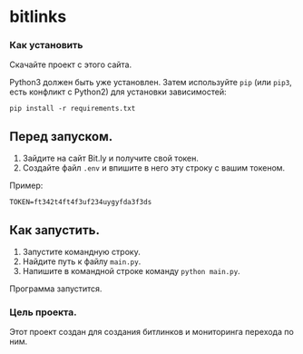 # bitlinks
 ### Как установить

Cкачайте проект с этого сайта.

Python3 должен быть уже установлен. 
Затем используйте `pip` (или `pip3`, есть конфликт с Python2) для установки зависимостей:
```
pip install -r requirements.txt
```
## Перед запуском.
1. Зайдите на сайт Bit.ly и получите свой токен.
2. Создайте файл `.env` и впишите в него эту строку с вашим токеном.

Пример: 
 ```
 TOKEN=ft342t4ft4f3uf234uygyfda3f3ds
 ```

## Как запустить.
1. Запустите командную строку. 
2. Найдите путь к файлу `main.py`.
3. Напишите в командной строке команду `python main.py`.

Программа запустится.


### Цель проекта.
Этот проект создан для создания битлинков и мониторинга перехода по ним.
